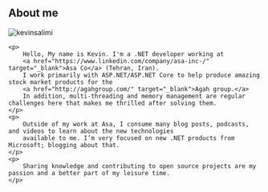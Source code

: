 ﻿
## About me

![kevinsalimi](/Images/about.png)

<div class="post-colored">
    
    <p>
        Hello, My name is Kevin. I'm a .NET developer working at
        <a href="https://www.linkedin.com/company/asa-inc-/" target="_blank">Asa Co</a> (Tehran, Iran).
        I work primarily with ASP.NET/ASP.NET Core to help produce amazing stock market products for the
        <a href="http://agahgroup.com/" target="_blank">Agah group.</a>
        In addition, multi-threading and memory management are regular challenges here that makes me thrilled after solving them.
    </p>
    <p>
        Outside of my work at Asa, I consume many blog posts, podcasts, and videos to learn about the new technologies
        available to me. I’m very focused on new .NET products from Microsoft; blogging about that.
    </p>
    <p>
        Sharing knowledge and contributing to open source projects are my passion and a better part of my leisure time.
    </p>
    
</div>
